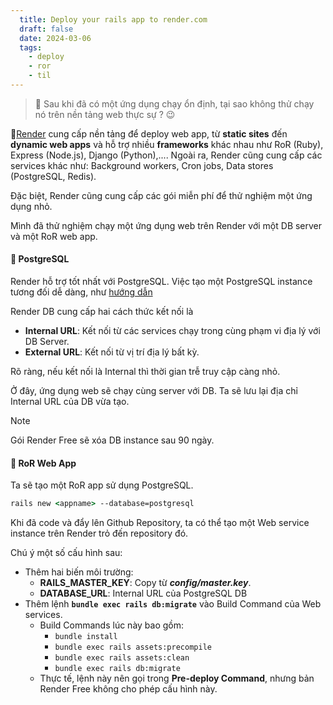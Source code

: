 ```yaml
---
  title: Deploy your rails app to render.com
  draft: false
  date: 2024-03-06
  tags: 
    - deploy
    - ror
    - til
---
```


> 🦝 Sau khi đã có một ứng dụng chạy ổn định, tại sao không thử chạy nó trên nền tảng web thực sự ? 😉

🎈[Render](https://render.com/) cung cấp nền tảng để deploy web app, từ **static sites** đến **dynamic web apps** và hỗ trợ nhiều **frameworks** khác nhau như RoR (Ruby), Express (Node.js), Django (Python),.... Ngoài ra, Render cũng cung cấp các services khác như: Background workers, Cron jobs, Data stores (PostgreSQL, Redis).

Đặc biệt, Render cũng cung cấp các gói miễn phí để thử nghiệm một ứng dụng nhỏ.

Mình đã thử nghiệm chạy một ứng dụng web trên Render với một DB server và một RoR web app.

#### 🐘 PostgreSQL

Render hỗ trợ tốt nhất với PostgreSQL. Việc tạo một PostgreSQL instance tương đối dễ dàng, như [hướng dẫn](https://docs.render.com/databases)

Render DB cung cấp hai cách thức kết nối là

- **Internal URL**: Kết nối từ các services chạy trong cùng phạm vi địa lý với DB Server.
- **External URL**: Kết nối từ vị trí địa lý bất kỳ.

Rõ ràng, nếu kết nối là Internal thì thời gian trễ truy cập càng nhỏ.

Ở đây, ứng dụng web sẽ chạy cùng server với DB. Ta sẽ lưu lại địa chỉ Internal URL của DB vừa tạo.

> [!note]
> Gói Render Free sẽ xóa DB instance sau 90 ngày.

#### 🍅 RoR Web App

Ta sẽ tạo một RoR app sử dụng PostgreSQL.

```cmd
rails new <appname> --database=postgresql
```

Khi đã code và đẩy lên Github Repository, ta có thể tạo một Web service instance trên Render trỏ đến repository đó.

Chú ý một số cấu hình sau:

- Thêm hai biến môi trường:
  - **RAILS_MASTER_KEY**: Copy từ **_config/master.key_**.
  - **DATABASE_URL**: Internal URL của PostgreSQL DB
- Thêm lệnh **`bundle exec rails db:migrate`** vào Build Command của Web services.
  - Build Commands lúc này bao gồm:
    - `bundle install`
    - `bundle exec rails assets:precompile`
    - `bundle exec rails assets:clean`
    - `bundle exec rails db:migrate`
  - Thực tế, lệnh này nên gọi trong **Pre-deploy Command**, nhưng bản Render Free không cho phép cấu hình này.
